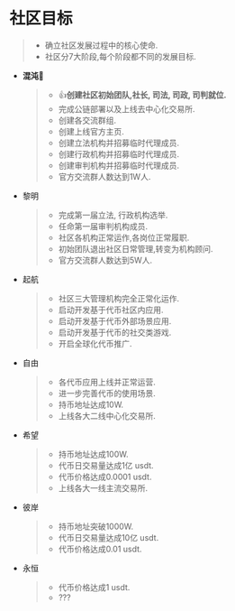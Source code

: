 # 社区目标

> * 确立社区发展过程中的核心使命.
> * 社区分7大阶段,每个阶段都不同的发展目标.

* **混沌:dizzy:**
    > * :+1:**创建社区初始团队,社长, 司法, 司政, 司判就位.**
    > * 完成公链部署以及上线去中心化交易所.
    > * 创建各交流群组.
    > * 创建上线官方主页.
    > * 创建立法机构并招募临时代理成员.
    > * 创建行政机构并招募临时代理成员.
    > * 创建审判机构并招募临时代理成员.
    > * 官方交流群人数达到1W人.
* 黎明
    > * 完成第一届立法, 行政机构选举.
    > * 任命第一届审判机构成员.
    > * 社区各机构正常运作,各岗位正常履职.
    > * 初始团队退出社区日常管理,转变为机构顾问.
    > * 官方交流群人数达到5W人.
* 起航
    > * 社区三大管理机构完全正常化运作.
    > * 启动开发基于代币社区内应用.
    > * 启动开发基于代币外部场景应用.
    > * 启动开发基于代币的社交类游戏.
    > * 开启全球化代币推广.
* 自由
    > * 各代币应用上线并正常运营.
    > * 进一步完善代币的使用场景.
    > * 持币地址达成10W.
    > * 上线各大二线中心化交易所.
* 希望
    > * 持币地址达成100W.
    > * 代币日交易量达成1亿 usdt.
    > * 代币价格达成0.0001 usdt.
    > * 上线各大一线主流交易所.
* 彼岸
    > * 持币地址突破1000W.
    > * 代币日交易量达成10亿 usdt.
    > * 代币价格达成0.01 usdt.
* 永恒
    > * 代币价格达成1 usdt.
    > * ???